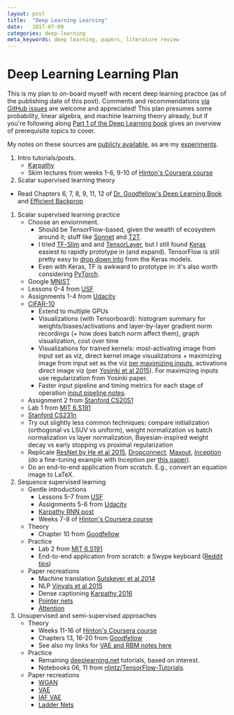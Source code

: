 ```yaml
---
layout: post
title:  "Deep Learning Learning"
date:   2017-07-09
categories: deep-learning
meta_keywords: deep learning, papers, literature review
---
```


# Deep Learning Learning Plan

This is my plan to on-board myself with recent deep learning practice (as of the publishing date of this post). Comments and recommendations [via GitHub issues](https://github.com/vlad17/vlad17.github.io/issues) are welcome and appreciated! This plan presumes some probability, linear algebra, and machine learning theory already, but if you're following along [Part 1 of the Deep Learning book](http://www.deeplearningbook.org/) gives an overview of prerequisite topics to cover.

My notes on these sources are [publicly available](https://github.com/vlad17/ml-notes), as are my [experiments](https://github.com/vlad17/learning-to-deep-learn).

1. Intro tutorials/posts.
    * [Karpathy](http://karpathy.github.io/neuralnets/)
    * Skim lectures from weeks 1-6, 9-10 of [Hinton's Coursera course](https://www.coursera.org/learn/neural-networks)
1. Scalar supervised learning theory
  * Read Chapters 6, 7, 8, 9, 11, 12 of [Dr. Goodfellow's Deep Learning Book](http://www.deeplearningbook.org/) and [Efficient Backprop](http://yann.lecun.com/exdb/publis/pdf/lecun-98b.pdf)
1. Scalar supervised learning practice
    * Choose an enviornment.
        * Should be TensorFlow-based, given the wealth of ecosystem around it; stuff like [Sonnet](https://github.com/deepmind/sonnet) and [T2T](https://github.com/tensorflow/tensor2tensor).
        * I tried [TF-Slim](https://github.com/tensorflow/models/blob/master/inception/inception/slim/README.md) and and [TensorLayer](https://github.com/zsdonghao/tensorlayer), but I still found [Keras](https://keras.io/) easiest to rapidly prototype in (and expand). TensorFlow is still pretty easy to [drop down into](https://blog.keras.io/keras-as-a-simplified-interface-to-tensorflow-tutorial.html) from the Keras models.
        * Even with Keras, TF is awkward to prototype in: it's also worth considering [PyTorch](http://pytorch.org/).
    * Google [MNIST](https://www.tensorflow.org/get_started/mnist/pros)
    * Lessons 0-4 from [USF](http://course.fast.ai/index.html)
    * Assignments 1-4 from [Udacity](https://www.udacity.com/course/deep-learning--ud730)
    * [CIFAR-10](https://www.tensorflow.org/tutorials/deep_cnn)
      * Extend to multiple GPUs
      * Visualizations (with Tensorboard): histogram summary for weights/biases/activations and layer-by-layer gradient norm recordings (+ how does batch norm affect them), graph visualization, cost over time
      * Visualizations for trained kernels: most-activating image from input set as viz, direct kernel image visualizations + maximizing image from input set as the viz [per maximizing inputs](https://blog.keras.io/how-convolutional-neural-networks-see-the-world.html), activations direct image viz (per [Yosinki et al 2015](http://yosinski.com/media/papers/Yosinski__2015__ICML_DL__Understanding_Neural_Networks_Through_Deep_Visualization__.pdf)). For maximizing inputs use regularization from Yosinki paper.
      * Faster input pipeline and timing metrics for each stage of operation [input pipeline notes](http://web.stanford.edu/class/cs20si/lectures/notes_09.pdf).
    * Assignment 2 from [Stanford CS20S1](http://web.stanford.edu/class/cs20si/syllabus.html)
    * Lab 1 from [MIT 6.S191](https://github.com/yala/introdeeplearning)
    * [Stanford CS231n](http://cs231n.github.io/)
    * Try out slightly less common techniques: compare initialization (orthogonal vs LSUV vs uniform), weight normalization vs batch normalization vs layer normalization, Bayesian-inspired weight decay vs early stopping vs proximal regularization
    * Replicate [ResNet by He et al 2015](https://arxiv.org/abs/1512.03385), [Dropconnect](http://cs.nyu.edu/~wanli/dropc/), [Maxout](https://arxiv.org/abs/1302.4389), [Inception](https://github.com/tensorflow/models/tree/master/inception) (do a fine-tuning example with Inception per [this paper](http://proceedings.mlr.press/v32/donahue14.pdf)).
    * Do an end-to-end application from scratch. E.g., convert an equation image to LaTeX.
1. Sequence supervised learning
    * Gentle introductions
        * Lessons 5-7 from [USF](http://course.fast.ai/index.html)    
        * Assignments 5-6 from [Udacity](https://www.udacity.com/course/deep-learning--ud730)
        * [Karpathy RNN post](http://karpathy.github.io/2015/05/21/rnn-effectiveness/)
        * Weeks 7-8 of [Hinton's Coursera course](https://www.coursera.org/learn/neural-networks)
    * Theory
        * Chapter 10 from [Goodfellow](http://www.deeplearningbook.org/)
    * Practice
        * Lab 2 from [MIT 6.S191](https://github.com/yala/introdeeplearning)
        * End-to-end application from scratch: a Swype keyboard ([Reddit tips](https://www.reddit.com/r/MachineLearning/comments/5ogbd5/d_training_lstms_in_practice_tips_and_tricks/))
    * Paper recreations
        * Machine translation [Sutskever et al 2014](https://arxiv.org/abs/1409.3215)
        * NLP [Vinyals et al 2015](https://arxiv.org/abs/1412.7449)
        * Dense captioning [Karpathy 2016](http://cs.stanford.edu/people/karpathy/densecap/)
        * [Pointer nets](https://arxiv.org/abs/1506.03134)
        * [Attention](https://arxiv.org/abs/1706.03762)        
1. Unsupervised and semi-supervised approaches
    * Theory
        * Weeks 11-16 of [Hinton's Coursera course](https://www.coursera.org/learn/neural-networks)
        * Chapters 13, 16-20 from [Goodfellow](http://www.deeplearningbook.org/)
        * See also my links for [VAE and RBM notes here](https://github.com/vlad17/ml-notes/tree/master/deep-learning)
    * Practice
        * Remaining [deeplearning.net](http://deeplearning.net/tutorial/) tutorials, based on interest.
        * Notebooks 06, 11 from [nlintz/TensorFlow-Tutorials](https://github.com/nlintz/TensorFlow-Tutorials).
    * Paper recreations
        * [WGAN](https://arxiv.org/abs/1701.07875)
        * [VAE](https://arxiv.org/abs/1312.6114)
        * [IAF VAE](https://arxiv.org/abs/1606.04934)
        * [Ladder Nets](https://arxiv.org/abs/1507.02672)

[//]: # (% LocalWords: TF nlintz deeplearning Coursera Reddit )
        
